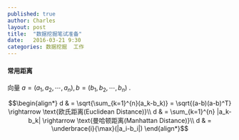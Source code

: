 ```yaml
---
published: true
author: Charles
layout: post
title:  "数据挖掘笔试准备"
date:   2016-03-21 9:30
categories: 数据挖掘  工作
---
```


#### 常用距离
向量 $a = (a_1,a_2,\cdots,a_n),b = (b_1,b_2,\cdots,b_n)$ .

$$\begin{align*}
d & = \sqrt{\sum_{k=1}^{n}(a_k-b_k)} = \sqrt{(a-b)(a-b)^T} \rightarrow \text{欧氏距离(Euclidean Distance)}\\
d & = \sum_{k=1}^{n} |a_k-b_k| \rightarrow \text{曼哈顿距离(Manhattan Distance)}\\
d & = \underbrace{i}{\max}(|a_i-b_i|)
\end{align*}$$

